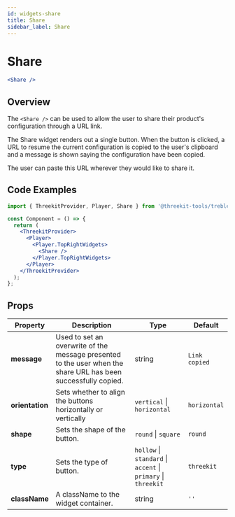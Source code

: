 ```yaml
---
id: widgets-share
title: Share
sidebar_label: Share
---
```


# Share

```jsx
<Share />
```

## Overview

The `<Share />` can be used to allow the user to share their product's configuration through a URL link.

The Share widget renders out a single button. When the button is clicked, a URL to resume the current configuration is copied to the user's clipboard and a message is shown saying the configuration have been copied.

The user can paste this URL wherever they would like to share it.

## Code Examples

```jsx
import { ThreekitProvider, Player, Share } from '@threekit-tools/treble';

const Component = () => {
  return (
    <ThreekitProvider>
      <Player>
        <Player.TopRightWidgets>
          <Share />
        </Player.TopRightWidgets>
      </Player>
    </ThreekitProvider>
  );
};
```

## Props

| Property        | Description                                                                                                    | Type                                                          | Default       |
| --------------- | -------------------------------------------------------------------------------------------------------------- | ------------------------------------------------------------- | ------------- |
| **message**     | Used to set an overwrite of the message presented to the user when the share URL has been successfully copied. | string                                                        | `Link copied` |
| **orientation** | Sets whether to align the buttons horizontally or vertically                                                   | `vertical` \| `horizontal`                                    | `horizontal`  |
| **shape**       | Sets the shape of the button.                                                                                  | `round` \| `square`                                           | `round`       |
| **type**        | Sets the type of button.                                                                                       | `hollow` \| `standard` \| `accent` \| `primary` \| `threekit` | `threekit`    |
| **className**   | A className to the widget container.                                                                           | string                                                        | `''`          |
